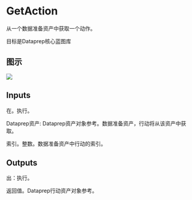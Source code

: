 # GetAction

从一个数据准备资产中获取一个动作。

目标是Dataprep核心蓝图库

## 图示

![]($-20221218-18485597.png)

## Inputs

在。执行。

Dataprep资产: Dataprep资产对象参考。数据准备资产，行动将从该资产中获取。

索引。整数。数据准备资产中行动的索引。

## Outputs

出：执行。

返回值。Dataprep行动资产对象参考。